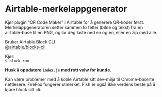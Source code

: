 # Airtable-merkelappgenerator

Kjør plugin "QR Code Maker" i Airtable for å generere QR-koder først.  
Merkelappgeneratoren setter sammen to felter (bilde og tekst) fra en airtable-base til en PNG, og lar deg laste ned en og en, eller en zip med alle.


Bruker Airtable Block CLI   
[@airtable/blocks-cli](https://www.npmjs.com/package/@airtable/blocks-cli)

Kjør:  
`$ block run`

**Husk å oppdatere `index.js` med rett veiw for kunde.**

Kan være problemer med å koble Airtable sitt dev-miljø til Chrome-baserte nettlesere.
FireFox fungerer utmerket.
Fish er også ikke verdens beste på å kjøre block sitt cli.